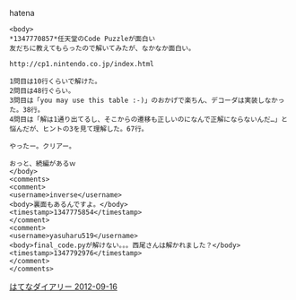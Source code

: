 
hatena

```
<body>
*1347770857*任天堂のCode Puzzleが面白い
友だちに教えてもらったので解いてみたが、なかなか面白い。

http://cp1.nintendo.co.jp/index.html

1問目は10行くらいで解けた。
2問目は48行ぐらい。
3問目は「you may use this table :-)」のおかげで楽ちん、デコーダは実装しなかった。38行。
4問目は「解は1通り出てるし、そこからの遷移も正しいのになんで正解にならないんだ…」と悩んだが、ヒントの3を見て理解した。67行。

やったー。クリアー。

おっと、続編があるｗ
</body>
<comments>
<comment>
<username>inverse</username>
<body>裏面もあるんですよ。</body>
<timestamp>1347775854</timestamp>
</comment>
<comment>
<username>yasuharu519</username>
<body>final_code.pyが解けない。。。西尾さんは解かれました？</body>
<timestamp>1347792976</timestamp>
</comment>
</comments>
```


[はてなダイアリー 2012-09-16](https://nishiohirokazu.hatenadiary.org/archive/2012/09/16)